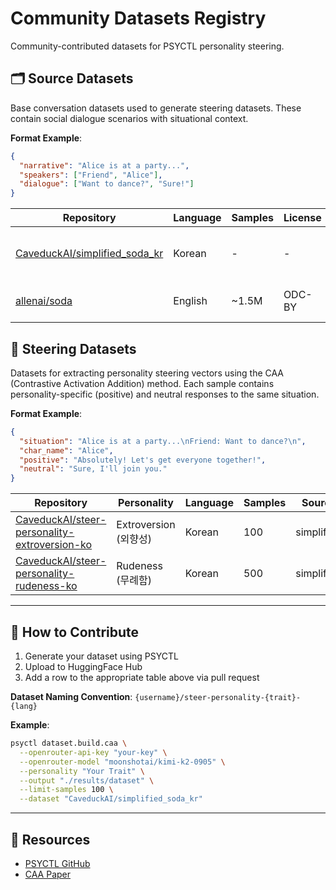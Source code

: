 # Community Datasets Registry

Community-contributed datasets for PSYCTL personality steering.

## 🗂️ Source Datasets

Base conversation datasets used to generate steering datasets. These contain social dialogue scenarios with situational context.

**Format Example**:
```json
{
  "narrative": "Alice is at a party...",
  "speakers": ["Friend", "Alice"],
  "dialogue": ["Want to dance?", "Sure!"]
}
```

| Repository | Language | Samples | License | Description |
|------------|----------|---------|---------|-------------|
| [CaveduckAI/simplified_soda_kr](https://huggingface.co/datasets/CaveduckAI/simplified_soda_kr) | Korean | - | - | Korean version of SoDA dataset |
| [allenai/soda](https://huggingface.co/datasets/allenai/soda) | English | ~1.5M | ODC-BY | Social dialogue dataset |

## 🎯 Steering Datasets

Datasets for extracting personality steering vectors using the CAA (Contrastive Activation Addition) method. Each sample contains personality-specific (positive) and neutral responses to the same situation.

**Format Example**:
```json
{
  "situation": "Alice is at a party...\nFriend: Want to dance?\n",
  "char_name": "Alice",
  "positive": "Absolutely! Let's get everyone together!",
  "neutral": "Sure, I'll join you."
}
```

| Repository | Personality | Language | Samples | Source Dataset | Model | License |
|------------|-------------|----------|---------|----------------|-------|---------|
| [CaveduckAI/steer-personality-extroversion-ko](https://huggingface.co/datasets/CaveduckAI/steer-personality-extroversion-ko) | Extroversion (외향성) | Korean | 100 | simplified_soda_kr | kimi-k2-0905 | MIT |
| [CaveduckAI/steer-personality-rudeness-ko](https://huggingface.co/datasets/CaveduckAI/steer-personality-rudeness-ko) | Rudeness (무례함) | Korean | 500 | simplified_soda_kr | kimi-k2-0905 | MIT |

---

## 📝 How to Contribute

1. Generate your dataset using PSYCTL
2. Upload to HuggingFace Hub
3. Add a row to the appropriate table above via pull request

**Dataset Naming Convention**: `{username}/steer-personality-{trait}-{lang}`

**Example**:
```bash
psyctl dataset.build.caa \
  --openrouter-api-key "your-key" \
  --openrouter-model "moonshotai/kimi-k2-0905" \
  --personality "Your Trait" \
  --output "./results/dataset" \
  --limit-samples 100 \
  --dataset "CaveduckAI/simplified_soda_kr"
```

---

## 🔗 Resources

- [PSYCTL GitHub](https://github.com/modulabs-personalab/psyctl)
- [CAA Paper](https://arxiv.org/abs/2312.06681)
